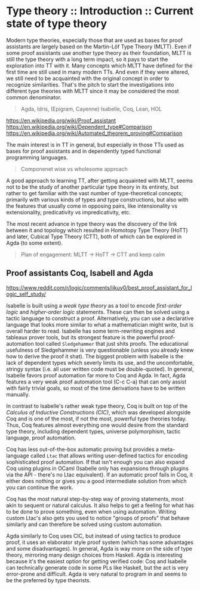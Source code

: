 # Type theory :: Introduction :: Current state of type theory

Modern type theories, especially those that are used as bases for proof assistants are largely based on the Martin-Löf Type Theory (MLTT). Even if some proof assistants use another type theory as their foundation, MLTT is still the type theory with a long term impact, so it pays to start the exploration into TT with it. Many concepts which MLTT have defined for the first time are still used in many modern TTs. And even if they were altered, we still need to be acquainted with the original concept in order to recognize similarities. That's the pitch to start the investigations into different type theories with MLTT since it may be considered the most common denominator.

>Agda, Idris, (Epigram, Cayenne)
>Isabelle, Coq, Lean, HOL



https://en.wikipedia.org/wiki/Proof_assistant
https://en.wikipedia.org/wiki/Dependent_type#Comparison
https://en.wikipedia.org/wiki/Automated_theorem_proving#Comparison

The main interest is in TT in general, but especially in those TTs used as bases for proof assistants and in dependently typed functional programming languages.

>Componenet wise vs wholesome approach

A good approach to learning TT, after getting acquainted with MLTT, seems not to be the study of another particular type theory in its entirety, but rather to get familiar with the vast number of type-theoretical concepts; primarily with various kinds of types and type constructions, but also with the features that usually come in opposing pairs, like intensionality vs extensionality, predicativity vs impredicativity, etc.

The most recent advance in type theory was the discovery of the link between it and topology which resulted in Homotopy Type Theory (HoTT) and later, Cubical Type Theory (CTT), both of which can be explored in Agda (to some extent).

>Plan of engagement: MLTT → HoTT → CTT and keep calm

## Proof assistants Coq, Isabell and Agda

https://www.reddit.com/r/logic/comments/jikuy0/best_proof_assistant_for_logic_self_study/

Isabelle is built using a *weak type theory* as a tool to encode *first-order logic* and *higher-order logic* statements. These can then be solved using a tactic language to construct a proof. Alternatively, you can use a declarative language that looks more similar to what a mathematician might write, but is overall harder to read. Isabelle has some term-rewriting engines and tableaux prover tools, but its strongest feature is the powerful proof-automation tool called `Sledgehammer` that just shits proofs. The educational usefulness of Sledgehammer is very questionable (unless you already knew how to derive the proof it shat). The biggest problem with Isabelle is the lack of dependent types which severly limits its use, and the uncomfortable, stringy syntax (i.e. all user written code must be double-quoted). In general, Isabelle favors proof automation far more to Coq and Agda. In fact, Agda features a very weak proof automation tool (C-c C-a) that can only assist with fairly trivial goals, so most of the time derivations have to be written manually.

In contrast to Isabelle's rather weak type theory, Coq is built on top of the *Calculus of Inductive Constructions (CIC)*, which was developed alongside Coq and is one of the most, if not the most, powerful type theories today. Thus, Coq features almost everything one would desire from the standard type theory, including dependent types, universe polymorphism, tactic language, proof automation.

Coq has less out-of-the-box automatic proving but provides a meta-language called `Ltac` that allows writing user-defined tactics for encoding sophisticated proof automation. If that isn't enough you can also expand Coq using plugins in OCaml (Isabelle only has expansions through plugins via the API - there's no Ltac equivalent). If an automatic proof fails in Coq, it either does nothing or gives you a good intermediate solution from which you can continue the work.

Coq has the most natural step-by-step way of proving statements, most akin to sequent or natural calculus. It also helps to get a feeling for what has to be done to prove something, even when using automation. Writing custom Ltac's also gets you used to notice "groups of proofs" that behave similarly and can therefore be solved using custom automation.

Agda similarly to Coq uses CIC, but instead of using tactics to produce proof, it uses an elaborator style proof system (which has some advantages and some disadvantages). In general, Agda is way more on the side of type theory, mirroring many design choices from Haskell. Agda is interesting because it's the easiest option for getting verified code: Coq and Isabelle can technically generate code in some PLs like Haskell, but the act is very error-prone and difficult. Agda is very natural to program in and seems to be the preferred by type theorists.
